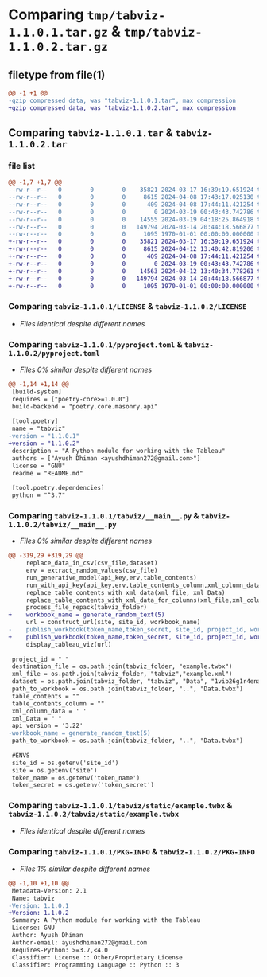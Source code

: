 # Comparing `tmp/tabviz-1.1.0.1.tar.gz` & `tmp/tabviz-1.1.0.2.tar.gz`

## filetype from file(1)

```diff
@@ -1 +1 @@
-gzip compressed data, was "tabviz-1.1.0.1.tar", max compression
+gzip compressed data, was "tabviz-1.1.0.2.tar", max compression
```

## Comparing `tabviz-1.1.0.1.tar` & `tabviz-1.1.0.2.tar`

### file list

```diff
@@ -1,7 +1,7 @@
--rw-r--r--   0        0        0    35821 2024-03-17 16:39:19.651924 tabviz-1.1.0.1/LICENSE
--rw-r--r--   0        0        0     8615 2024-04-08 17:43:17.025130 tabviz-1.1.0.1/pyproject.toml
--rw-r--r--   0        0        0      409 2024-04-08 17:44:11.421254 tabviz-1.1.0.1/README.md
--rw-r--r--   0        0        0        0 2024-03-19 00:43:43.742786 tabviz-1.1.0.1/tabviz/__init__.py
--rw-r--r--   0        0        0    14555 2024-03-19 04:18:25.864918 tabviz-1.1.0.1/tabviz/__main__.py
--rw-r--r--   0        0        0   149794 2024-03-14 20:44:18.566877 tabviz-1.1.0.1/tabviz/static/example.twbx
--rw-r--r--   0        0        0     1095 1970-01-01 00:00:00.000000 tabviz-1.1.0.1/PKG-INFO
+-rw-r--r--   0        0        0    35821 2024-03-17 16:39:19.651924 tabviz-1.1.0.2/LICENSE
+-rw-r--r--   0        0        0     8615 2024-04-12 13:40:42.819206 tabviz-1.1.0.2/pyproject.toml
+-rw-r--r--   0        0        0      409 2024-04-08 17:44:11.421254 tabviz-1.1.0.2/README.md
+-rw-r--r--   0        0        0        0 2024-03-19 00:43:43.742786 tabviz-1.1.0.2/tabviz/__init__.py
+-rw-r--r--   0        0        0    14563 2024-04-12 13:40:34.778261 tabviz-1.1.0.2/tabviz/__main__.py
+-rw-r--r--   0        0        0   149794 2024-03-14 20:44:18.566877 tabviz-1.1.0.2/tabviz/static/example.twbx
+-rw-r--r--   0        0        0     1095 1970-01-01 00:00:00.000000 tabviz-1.1.0.2/PKG-INFO
```

### Comparing `tabviz-1.1.0.1/LICENSE` & `tabviz-1.1.0.2/LICENSE`

 * *Files identical despite different names*

### Comparing `tabviz-1.1.0.1/pyproject.toml` & `tabviz-1.1.0.2/pyproject.toml`

 * *Files 0% similar despite different names*

```diff
@@ -1,14 +1,14 @@
 [build-system]
 requires = ["poetry-core>=1.0.0"]
 build-backend = "poetry.core.masonry.api"
 
 [tool.poetry]
 name = "tabviz"
-version = "1.1.0.1"
+version = "1.1.0.2"
 description = "A Python module for working with the Tableau"
 authors = ["Ayush Dhiman <ayushdhiman272@gmail.com>"]
 license = "GNU"
 readme = "README.md"
 
 [tool.poetry.dependencies]
 python = "^3.7"
```

### Comparing `tabviz-1.1.0.1/tabviz/__main__.py` & `tabviz-1.1.0.2/tabviz/__main__.py`

 * *Files 0% similar despite different names*

```diff
@@ -319,29 +319,29 @@
     replace_data_in_csv(csv_file,dataset)
     erv = extract_random_values(csv_file)
     run_generative_model(api_key,erv,table_contents)
     run_with_api_key(api_key,erv,table_contents_column,xml_column_data)
     replace_table_contents_with_xml_data(xml_file, xml_Data)
     replace_table_contents_with_xml_data_for_columns(xml_file,xml_column_data)
     process_file_repack(tabviz_folder)
+    workbook_name = generate_random_text(5)
     url = construct_url(site, site_id, workbook_name)
-    publish_workbook(token_name,token_secret, site_id, project_id, workbook_name, path_to_workbook,site)
+    publish_workbook(token_name,token_secret, site_id, project_id, workbook_name, path_to_workbook,site,txt)
     display_tableau_viz(url)
 
 project_id = " "
 destination_file = os.path.join(tabviz_folder, "example.twbx")
 xml_file = os.path.join(tabviz_folder, "tabviz","example.xml")
 dataset = os.path.join(tabviz_folder, "tabviz", "Data", "1vib26g1r4ena71b8a85o12srz3b", "Product.csv")
 path_to_workbook = os.path.join(tabviz_folder, "..", "Data.twbx")
 table_contents = ""
 table_contents_column = ""
 xml_column_data = ' '
 xml_Data = " "
 api_version = '3.22'
-workbook_name = generate_random_text(5)
 path_to_workbook = os.path.join(tabviz_folder, "..", "Data.twbx")
 
 #ENVS
 site_id = os.getenv('site_id')
 site = os.getenv('site')
 token_name = os.getenv('token_name')
 token_secret = os.getenv('token_secret')
```

### Comparing `tabviz-1.1.0.1/tabviz/static/example.twbx` & `tabviz-1.1.0.2/tabviz/static/example.twbx`

 * *Files identical despite different names*

### Comparing `tabviz-1.1.0.1/PKG-INFO` & `tabviz-1.1.0.2/PKG-INFO`

 * *Files 1% similar despite different names*

```diff
@@ -1,10 +1,10 @@
 Metadata-Version: 2.1
 Name: tabviz
-Version: 1.1.0.1
+Version: 1.1.0.2
 Summary: A Python module for working with the Tableau
 License: GNU
 Author: Ayush Dhiman
 Author-email: ayushdhiman272@gmail.com
 Requires-Python: >=3.7,<4.0
 Classifier: License :: Other/Proprietary License
 Classifier: Programming Language :: Python :: 3
```

